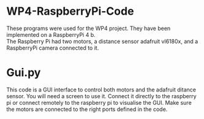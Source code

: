 # WP4-RaspberryPi-Code
These programs were used  for the WP4 project. They have been implemented on a RaspberryPi 4 b. <br> The Raspberry Pi had two motors, a distance sensor adafruit vl6180x, and a RaspberryPi camera connected to it. <br>

# Gui.py
This code is a GUI interface to control both motors and the adafruit ditance sensor.
You will need a screen to use it. Connect it directly to the raspberry pi or connect remotely to the raspberry pi to visualise the GUI.
Make sure the motors are connected to the right ports defined in the code.
